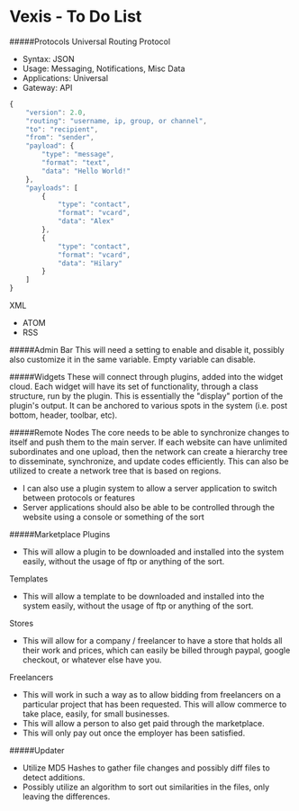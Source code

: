 Vexis - To Do List
=====

#####Protocols
Universal Routing Protocol
* Syntax: JSON
* Usage: Messaging, Notifications, Misc Data
* Applications: Universal
* Gateway: API

```js
{
    "version": 2.0,
	"routing": "username, ip, group, or channel",
    "to": "recipient",
    "from": "sender",
    "payload": {
        "type": "message",
		"format": "text",
        "data": "Hello World!"
    },
    "payloads": [
        {
            "type": "contact",
			"format": "vcard",
            "data": "Alex"
        },
        {
            "type": "contact",
			"format": "vcard",
            "data": "Hilary"
        }
    ]
}
```

XML
* ATOM
* RSS

#####Admin Bar
This will need a setting to enable and disable it, possibly also customize it in the same variable.  Empty variable can disable.

#####Widgets
These will connect through plugins, added into the widget cloud.  Each widget will have its set of functionality, through a class structure, run by the plugin.  This is essentially the "display" portion of the plugin's output.  It can be anchored to various spots in the system (i.e. post bottom, header, toolbar, etc).

#####Remote Nodes
The core needs to be able to synchronize changes to itself and push them to the main server.  If each website can have unlimited subordinates and one upload, then the network can create a hierarchy tree to disseminate, synchronize, and update codes efficiently.  This can also be utilized to create a network tree that is based on regions.
* I can also use a plugin system to allow a server application to switch between protocols or features
* Server applications should also be able to be controlled through the website using a console or something of the sort

#####Marketplace
Plugins
* This will allow a plugin to be downloaded and installed into the system easily, without the usage of ftp or anything of the sort.

Templates
* This will allow a template to be downloaded and installed into the system easily, without the usage of ftp or anything of the sort.

Stores
* This will allow for a company / freelancer to have a store that holds all their work and prices, which can easily be billed through paypal, google checkout, or whatever else have you.

Freelancers
* This will work in such a way as to allow bidding from freelancers on a particular project that has been requested.  This will allow commerce to take place, easily, for small businesses.
* This will allow a person to also get paid through the marketplace.
* This will only pay out once the employer has been satisfied.

#####Updater
* Utilize MD5 Hashes to gather file changes and possibly diff files to detect additions.
* Possibly utilize an algorithm to sort out similarities in the files, only leaving the differences.
